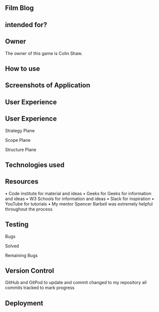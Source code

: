 Film Blog
--



intended for?
--



Owner
--
The owner of this game is Colin Shaw. 

How to use
--


Screenshots of Application
--




User Experience
--



User Experience
--

Strategy Plane



Scope Plane




Structure Plane




Technologies used
--



Resources
--

•	Code institute for material and ideas
•	Geeks for Geeks for information and ideas
•	W3 Schools for information and ideas
•	Slack for inspiration
•	YouTube for tutorials
•	My mentor Spencer Barbell was extremely helpful throughout the process


Testing
--


Bugs

Solved



Remaining Bugs



Version Control
--

GitHub and GitPod to update and commit changed to my repository all commits tracked to mark progress

Deployment
--


